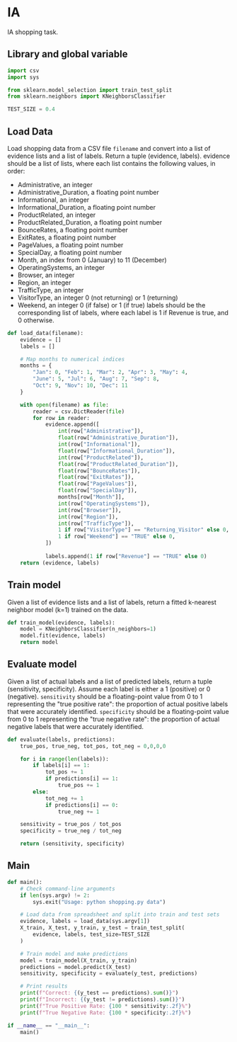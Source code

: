 # IA
IA shopping task.

## Library and global variable
```python
import csv
import sys

from sklearn.model_selection import train_test_split
from sklearn.neighbors import KNeighborsClassifier

TEST_SIZE = 0.4
```

## Load Data
Load shopping data from a CSV file `filename` and convert into a list of evidence lists and a list of labels. Return a tuple (evidence, labels).
evidence should be a list of lists, where each list contains the following values, in order:
- Administrative, an integer
- Administrative_Duration, a floating point number
- Informational, an integer
- Informational_Duration, a floating point number
- ProductRelated, an integer
- ProductRelated_Duration, a floating point number
- BounceRates, a floating point number
- ExitRates, a floating point number
- PageValues, a floating point number
- SpecialDay, a floating point number
- Month, an index from 0 (January) to 11 (December)
- OperatingSystems, an integer
- Browser, an integer
- Region, an integer
- TrafficType, an integer
- VisitorType, an integer 0 (not returning) or 1 (returning)
- Weekend, an integer 0 (if false) or 1 (if true)
labels should be the corresponding list of labels, where each label
is 1 if Revenue is true, and 0 otherwise.

```python
def load_data(filename):
    evidence = []
    labels = []

    # Map months to numerical indices
    months = {
        "Jan": 0, "Feb": 1, "Mar": 2, "Apr": 3, "May": 4,
        "June": 5, "Jul": 6, "Aug": 7, "Sep": 8,
        "Oct": 9, "Nov": 10, "Dec": 11
    }

    with open(filename) as file:
        reader = csv.DictReader(file)
        for row in reader:
            evidence.append([
                int(row["Administrative"]),
                float(row["Administrative_Duration"]),
                int(row["Informational"]),
                float(row["Informational_Duration"]),
                int(row["ProductRelated"]),
                float(row["ProductRelated_Duration"]),
                float(row["BounceRates"]),
                float(row["ExitRates"]),
                float(row["PageValues"]),
                float(row["SpecialDay"]),
                months[row["Month"]],
                int(row["OperatingSystems"]),
                int(row["Browser"]),
                int(row["Region"]),
                int(row["TrafficType"]),
                1 if row["VisitorType"] == "Returning_Visitor" else 0,
                1 if row["Weekend"] == "TRUE" else 0,
            ])
            
            labels.append(1 if row["Revenue"] == "TRUE" else 0)
    return (evidence, labels)
```

## Train model
Given a list of evidence lists and a list of labels, return a fitted k-nearest neighbor model (k=1) trained on the data.

```python
def train_model(evidence, labels):
    model = KNeighborsClassifier(n_neighbors=1)
    model.fit(evidence, labels)
    return model
```

## Evaluate model
Given a list of actual labels and a list of predicted labels, return a tuple (sensitivity, specificity).
Assume each label is either a 1 (positive) or 0 (negative).
`sensitivity` should be a floating-point value from 0 to 1 representing the "true positive rate": the proportion of actual positive labels that were accurately identified.
`specificity` should be a floating-point value from 0 to 1 representing the "true negative rate": the proportion of actual negative labels that were accurately identified.

```python
def evaluate(labels, predictions):
    true_pos, true_neg, tot_pos, tot_neg = 0,0,0,0

    for i in range(len(labels)):
        if labels[i] == 1:
            tot_pos += 1
            if predictions[i] == 1:
                true_pos += 1
        else:
            tot_neg += 1
            if predictions[i] == 0:
                true_neg += 1

    sensitivity = true_pos / tot_pos
    specificity = true_neg / tot_neg 

    return (sensitivity, specificity)
```

## Main

```python
def main():
    # Check command-line arguments
    if len(sys.argv) != 2:
        sys.exit("Usage: python shopping.py data")

    # Load data from spreadsheet and split into train and test sets
    evidence, labels = load_data(sys.argv[1])
    X_train, X_test, y_train, y_test = train_test_split(
        evidence, labels, test_size=TEST_SIZE
    )

    # Train model and make predictions
    model = train_model(X_train, y_train)
    predictions = model.predict(X_test)
    sensitivity, specificity = evaluate(y_test, predictions)

    # Print results
    print(f"Correct: {(y_test == predictions).sum()}")
    print(f"Incorrect: {(y_test != predictions).sum()}")
    print(f"True Positive Rate: {100 * sensitivity:.2f}%")
    print(f"True Negative Rate: {100 * specificity:.2f}%")

if __name__ == "__main__":
    main()
```
